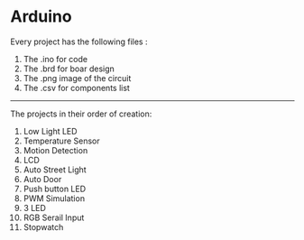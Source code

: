 # Arduino

Every project has the following files :
1. The .ino for code<br>
2. The .brd for boar design<br>
3. The .png image of the circuit<br>
4. The .csv for components list<br>
<hr>

The projects in their order of creation:<br>
1. Low Light LED<br>
2. Temperature Sensor<br>
3. Motion Detection<br>
4. LCD<br>
5. Auto Street Light<br>
6. Auto Door<br>
7. Push button LED<br>
8. PWM Simulation<br>
9. 3 LED<br>
10. RGB Serail Input<br>
11. Stopwatch<br>
